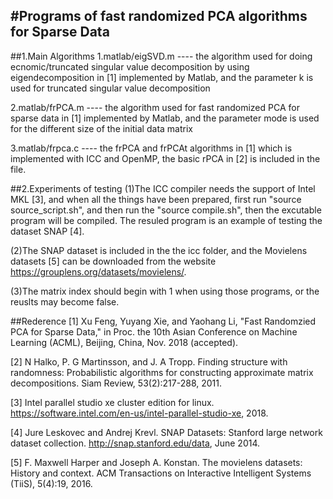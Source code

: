 #Programs of fast randomized PCA algorithms for Sparse Data
---
##1.Main Algorithms
1.matlab/eigSVD.m  ---- the algorithm used for doing ecnomic/truncated singular value decomposition by using eigendecomposition in [1] implemented by Matlab, and the parameter k is used for truncated singular value decomposition

2.matlab/frPCA.m ---- the algorithm used for fast randomized PCA for sparse data in [1] implemented by Matlab, and the parameter mode is used for the different size of the initial data matrix

3.matlab/frpca.c ---- the frPCA and frPCAt algorithms in [1] which is implemented with ICC and OpenMP, the basic rPCA in [2] is included in the file. 

##2.Experiments of testing
(1)The ICC compiler needs the support of Intel MKL [3], and when all the things have been prepared, first run "source source_script.sh", and then run the "source compile.sh", then the excutable program will be compiled. The resuled program is an example of testing the dataset SNAP [4].

(2)The SNAP dataset is included in the the icc folder, and the Movielens datasets [5] can be downloaded from the website https://grouplens.org/datasets/movielens/.

(3)The matrix index should begin with 1 when using those programs, or the reuslts may become false.

##Rederence
[1] Xu Feng, Yuyang Xie, and Yaohang Li, "Fast Randomzied PCA for Sparse Data," in Proc. the 10th Asian Conference on Machine Learning (ACML), Beijing, China, Nov. 2018 (accepted).

[2] N Halko, P. G Martinsson, and J. A Tropp. Finding structure with randomness: Probabilistic algorithms for constructing approximate matrix decompositions. Siam Review, 53(2):217-288, 2011. 

[3] Intel parallel studio xe cluster edition for linux. https://software.intel.com/en-us/intel-parallel-studio-xe, 2018.

[4] Jure Leskovec and Andrej Krevl. SNAP Datasets: Stanford large network dataset collection. http://snap.stanford.edu/data, June 2014.

[5] F. Maxwell Harper and Joseph A. Konstan. The movielens datasets: History and context. ACM Transactions on Interactive Intelligent Systems (TiiS), 5(4):19, 2016.
